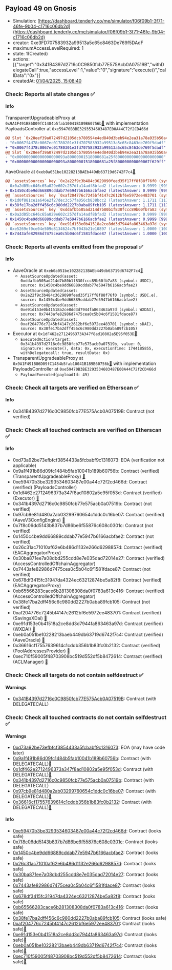 ## Payload 49 on Gnosis

- Simulation: [https://dashboard.tenderly.co/me/simulator/f06f09b1-3f71-46fe-9b04-c1716c06db2d](https://dashboard.tenderly.co/me/simulator/f06f09b1-3f71-46fe-9b04-c1716c06db2d)
- creator: 0xe3FD707583932a99513a5c65c8463De769f5DAdF
- maximumAccessLevelRequired: 1
- state: 1(Created)
- actions: [{"target":"0x341B4397d2716c0C9850fcb77E575Acb0A07519B","withDelegateCall":true,"accessLevel":1,"value":"0","signature":"execute()","callData":"0x"}]
- createdAt: [01/04/2025, 15:08:40](https://gnosisscan.io/tx/0xa0f0720ea2beb3ebfc1cee55195cdcff7283f3696f9698b48b469565898e9327)

### Check: Reports all state changes :white_check_mark:

#### Info


TransparentUpgradeableProxy at `0x9A1F491B86D09fC1484b5fab10041B189B60756b`[:ghost:](https://github.com/bgd-labs/aave-address-book "GovernanceV3Gnosis.PAYLOADS_CONTROLLER") with implementation PayloadsController at `0xe59470B3BE3293534603487E00A44C72f2CD466d`
```diff
@@ Slot `0x28eef39a072497d2105dcb780594e4ed840d3beb94e2ea31a78a935b50a4ae2e` @@
- "0x0067f4d78c0067ec01780201e3fd707583932a99513a5c65c8463de769f5dadf"
+ "0x0067f4d78c0067ec01780301e3fd707583932a99513a5c65c8463de769f5dadf"
@@ Slot `0x28eef39a072497d2105dcb780594e4ed840d3beb94e2ea31a78a935b50a4ae2f` @@
- "0x000000000000000000093a80000001518000681a25f800000000000000000000"
+ "0x000000000000000000093a80000001518000681a25f800000000000067f629ff"
```

AaveOracle at `0xeb0a051be10228213BAEb449db63719d6742F7c4`[:ghost:](https://github.com/bgd-labs/aave-address-book "AaveV3Gnosis.ORACLE")
```diff
@@ `assetsSources` key `0x2a22f9c3b484c3629090feed35f17ff8f88f76f0 (symbol: USDC.e)` @@
- 0x0a2d05bc646c65a029e602c257dfa14adf8bfad2 (latestAnswer: 0.9999 [99998556, 8 decimals], description: Capped USDC/USD)
+ 0x1450c4be9dd66889cddab77e5947b6166acbfae2 (latestAnswer: 0.9999 [99998556, 8 decimals], description: Capped USDC/USD)
@@ `assetsSources` key `0xaf204776c7245bf4147c2612bf6e5972ee483701 (symbol: sDAI)` @@
- 0x1d0f881ce1a646e2f27dec3c57fa056cb838bcc2 (latestAnswer: 1.1711 [117118334, 8 decimals], description: sDAI/DAI/USD)
+ 0x38fe17ba2dff456c6c980dd2227b0aba89fcb105 (latestAnswer: 1.1711 [117118334, 8 decimals], description: Capped sDAI / DAI / USD)
@@ `assetsSources` key `0xddafbb505ad214d7b80b1f830fccc89b60fb7a83 (symbol: USDC)` @@
- 0x0a2d05bc646c65a029e602c257dfa14adf8bfad2 (latestAnswer: 0.9999 [99998556, 8 decimals], description: Capped USDC/USD)
+ 0x1450c4be9dd66889cddab77e5947b6166acbfae2 (latestAnswer: 0.9999 [99998556, 8 decimals], description: Capped USDC/USD)
@@ `assetsSources` key `0xe91d153e0b41518a2ce8dd3d7944fa863463a97d (symbol: WXDAI)` @@
- 0xe5269ef0ce04e509e8134624c7bf043b21e10897 (latestAnswer: 1.0000 [100001963, 8 decimals], description: Capped wXDAI/USD)
+ 0x7443afe82986d7475cea0c5b04c6f1581fdace87 (latestAnswer: 1.0000 [100001963, 8 decimals], description: Capped wXDAI/USD)
```


### Check: Reports all events emitted from the proposal :white_check_mark:

#### Info

- AaveOracle at `0xeb0a051be10228213BAEb449db63719d6742F7c4`[:ghost:](https://github.com/bgd-labs/aave-address-book "AaveV3Gnosis.ORACLE")
  - `AssetSourceUpdated(asset: 0xddafbb505ad214d7b80b1f830fccc89b60fb7a83 (symbol: USDC), source: 0x1450c4be9dd66889cddab77e5947b6166acbfae2)`
  - `AssetSourceUpdated(asset: 0x2a22f9c3b484c3629090feed35f17ff8f88f76f0 (symbol: USDC.e), source: 0x1450c4be9dd66889cddab77e5947b6166acbfae2)`
  - `AssetSourceUpdated(asset: 0xe91d153e0b41518a2ce8dd3d7944fa863463a97d (symbol: WXDAI), source: 0x7443afe82986d7475cea0c5b04c6f1581fdace87)`
  - `AssetSourceUpdated(asset: 0xaf204776c7245bf4147c2612bf6e5972ee483701 (symbol: sDAI), source: 0x38fe17ba2dff456c6c980dd2227b0aba89fcb105)`
- Executor at `0x1dF462e2712496373A347f8ad10802a5E95f053D`[:ghost:](https://github.com/bgd-labs/aave-address-book "AaveV3Gnosis.ACL_ADMIN, GovernanceV3Gnosis.EXECUTOR_LVL_1")
  - `ExecutedAction(target: 0x341b4397d2716c0c9850fcb77e575acb0a07519b, value: 0, signature: execute(), data: 0x, executionTime: 1744185855, withDelegatecall: true, resultData: 0x)`
- TransparentUpgradeableProxy at `0x9A1F491B86D09fC1484b5fab10041B189B60756b`[:ghost:](https://github.com/bgd-labs/aave-address-book "GovernanceV3Gnosis.PAYLOADS_CONTROLLER") with implementation PayloadsController at `0xe59470B3BE3293534603487E00A44C72f2CD466d`
  - `PayloadExecuted(payloadId: 49)`

### Check: Check all targets are verified on Etherscan :white_check_mark:

#### Info

- 0x341B4397d2716c0C9850fcb77E575Acb0A07519B: Contract (not verified) 

### Check: Check all touched contracts are verified on Etherscan :white_check_mark:

#### Info

- 0xd73a92be73efbfcf3854433a5fcbabf9c1316073: EOA (verification not applicable)
- 0x9a1f491b86d09fc1484b5fab10041b189b60756b: Contract (verified) (TransparentUpgradeableProxy) [:ghost:](https://github.com/bgd-labs/aave-address-book "GovernanceV3Gnosis.PAYLOADS_CONTROLLER")
- 0xe59470b3be3293534603487e00a44c72f2cd466d: Contract (verified) (PayloadsController) 
- 0x1df462e2712496373a347f8ad10802a5e95f053d: Contract (verified) (Executor) [:ghost:](https://github.com/bgd-labs/aave-address-book "AaveV3Gnosis.ACL_ADMIN, GovernanceV3Gnosis.EXECUTOR_LVL_1")
- 0x341b4397d2716c0c9850fcb77e575acb0a07519b: Contract (not verified) 
- 0x97cb9e81d480a2ab03299760654c1ddc0c16be07: Contract (verified) (AaveV3ConfigEngine) [:ghost:](https://github.com/bgd-labs/aave-address-book "AaveV3Gnosis.CONFIG_ENGINE")
- 0x7f8c06dd5143b837b7d86be6f55876c608c0301c: Contract (not verified) 
- 0x1450c4be9dd66889cddab77e5947b6166acbfae2: Contract (not verified) 
- 0x26c31ac71010af62e6b486d1132e266d6298857d: Contract (verified) (EACAggregatorProxy) 
- 0x30ba871ee7a08dbd255cdd8e7e035dad72014e27: Contract (verified) (AccessControlledOffchainAggregator) 
- 0x7443afe82986d7475cea0c5b04c6f1581fdace87: Contract (not verified) 
- 0x678df3415fc31947da4324ec63212874be5a82f8: Contract (verified) (EACAggregatorProxy) 
- 0xb65566283cace6b281308308da0f0783a613c416: Contract (verified) (AccessControlledOffchainAggregator) 
- 0x38fe17ba2dff456c6c980dd2227b0aba89fcb105: Contract (not verified) 
- 0xaf204776c7245bf4147c2612bf6e5972ee483701: Contract (verified) (SavingsXDai) [:ghost:](https://github.com/bgd-labs/aave-address-book "AaveV3Gnosis.ASSETS.sDAI.UNDERLYING")
- 0xe91d153e0b41518a2ce8dd3d7944fa863463a97d: Contract (verified) (WXDAI) [:ghost:](https://github.com/bgd-labs/aave-address-book "AaveV3Gnosis.ASSETS.WXDAI.UNDERLYING")
- 0xeb0a051be10228213baeb449db63719d6742f7c4: Contract (verified) (AaveOracle) [:ghost:](https://github.com/bgd-labs/aave-address-book "AaveV3Gnosis.ORACLE")
- 0x36616cf17557639614c1cddb356b1b83fc0b2132: Contract (verified) (PoolAddressesProvider) [:ghost:](https://github.com/bgd-labs/aave-address-book "AaveV3Gnosis.POOL_ADDRESSES_PROVIDER")
- 0xec710f59005f48703908bc519d552df5b8472614: Contract (verified) (ACLManager) [:ghost:](https://github.com/bgd-labs/aave-address-book "AaveV3Gnosis.ACL_MANAGER")

### Check: Check all targets do not contain selfdestruct :white_check_mark:

#### Warnings

- [0x341B4397d2716c0C9850fcb77E575Acb0A07519B](https://gnosisscan.io/address/0x341B4397d2716c0C9850fcb77E575Acb0A07519B): Contract (with DELEGATECALL)

### Check: Check all touched contracts do not contain selfdestruct :white_check_mark:

#### Warnings

- [0xd73a92be73efbfcf3854433a5fcbabf9c1316073](https://gnosisscan.io/address/0xd73a92be73efbfcf3854433a5fcbabf9c1316073): EOA (may have code later)
- [0x9a1f491b86d09fc1484b5fab10041b189b60756b](https://gnosisscan.io/address/0x9a1f491b86d09fc1484b5fab10041b189b60756b): Contract (with DELEGATECALL)[:ghost:](https://github.com/bgd-labs/aave-address-book "GovernanceV3Gnosis.PAYLOADS_CONTROLLER")
- [0x1df462e2712496373a347f8ad10802a5e95f053d](https://gnosisscan.io/address/0x1df462e2712496373a347f8ad10802a5e95f053d): Contract (with DELEGATECALL)[:ghost:](https://github.com/bgd-labs/aave-address-book "AaveV3Gnosis.ACL_ADMIN, GovernanceV3Gnosis.EXECUTOR_LVL_1")
- [0x341b4397d2716c0c9850fcb77e575acb0a07519b](https://gnosisscan.io/address/0x341b4397d2716c0c9850fcb77e575acb0a07519b): Contract (with DELEGATECALL)
- [0x97cb9e81d480a2ab03299760654c1ddc0c16be07](https://gnosisscan.io/address/0x97cb9e81d480a2ab03299760654c1ddc0c16be07): Contract (with DELEGATECALL)[:ghost:](https://github.com/bgd-labs/aave-address-book "AaveV3Gnosis.CONFIG_ENGINE")
- [0x36616cf17557639614c1cddb356b1b83fc0b2132](https://gnosisscan.io/address/0x36616cf17557639614c1cddb356b1b83fc0b2132): Contract (with DELEGATECALL)[:ghost:](https://github.com/bgd-labs/aave-address-book "AaveV3Gnosis.POOL_ADDRESSES_PROVIDER")

#### Info

- [0xe59470b3be3293534603487e00a44c72f2cd466d](https://gnosisscan.io/address/0xe59470b3be3293534603487e00a44c72f2cd466d): Contract (looks safe)
- [0x7f8c06dd5143b837b7d86be6f55876c608c0301c](https://gnosisscan.io/address/0x7f8c06dd5143b837b7d86be6f55876c608c0301c): Contract (looks safe)
- [0x1450c4be9dd66889cddab77e5947b6166acbfae2](https://gnosisscan.io/address/0x1450c4be9dd66889cddab77e5947b6166acbfae2): Contract (looks safe)
- [0x26c31ac71010af62e6b486d1132e266d6298857d](https://gnosisscan.io/address/0x26c31ac71010af62e6b486d1132e266d6298857d): Contract (looks safe)
- [0x30ba871ee7a08dbd255cdd8e7e035dad72014e27](https://gnosisscan.io/address/0x30ba871ee7a08dbd255cdd8e7e035dad72014e27): Contract (looks safe)
- [0x7443afe82986d7475cea0c5b04c6f1581fdace87](https://gnosisscan.io/address/0x7443afe82986d7475cea0c5b04c6f1581fdace87): Contract (looks safe)
- [0x678df3415fc31947da4324ec63212874be5a82f8](https://gnosisscan.io/address/0x678df3415fc31947da4324ec63212874be5a82f8): Contract (looks safe)
- [0xb65566283cace6b281308308da0f0783a613c416](https://gnosisscan.io/address/0xb65566283cace6b281308308da0f0783a613c416): Contract (looks safe)
- [0x38fe17ba2dff456c6c980dd2227b0aba89fcb105](https://gnosisscan.io/address/0x38fe17ba2dff456c6c980dd2227b0aba89fcb105): Contract (looks safe)
- [0xaf204776c7245bf4147c2612bf6e5972ee483701](https://gnosisscan.io/address/0xaf204776c7245bf4147c2612bf6e5972ee483701): Contract (looks safe)[:ghost:](https://github.com/bgd-labs/aave-address-book "AaveV3Gnosis.ASSETS.sDAI.UNDERLYING")
- [0xe91d153e0b41518a2ce8dd3d7944fa863463a97d](https://gnosisscan.io/address/0xe91d153e0b41518a2ce8dd3d7944fa863463a97d): Contract (looks safe)[:ghost:](https://github.com/bgd-labs/aave-address-book "AaveV3Gnosis.ASSETS.WXDAI.UNDERLYING")
- [0xeb0a051be10228213baeb449db63719d6742f7c4](https://gnosisscan.io/address/0xeb0a051be10228213baeb449db63719d6742f7c4): Contract (looks safe)[:ghost:](https://github.com/bgd-labs/aave-address-book "AaveV3Gnosis.ORACLE")
- [0xec710f59005f48703908bc519d552df5b8472614](https://gnosisscan.io/address/0xec710f59005f48703908bc519d552df5b8472614): Contract (looks safe)[:ghost:](https://github.com/bgd-labs/aave-address-book "AaveV3Gnosis.ACL_MANAGER")

